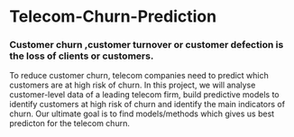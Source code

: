 # Telecom-Churn-Prediction
### Customer churn ,customer turnover or customer defection is the loss of clients or customers.
To reduce customer churn, telecom companies need to predict which customers are at high risk of churn. In this project, we will analyse customer-level data of a leading telecom firm, build predictive models to identify customers at high risk of churn and identify the main indicators of churn.
Our ultimate goal is to find models/methods which gives us best predicton for the telecom churn.
